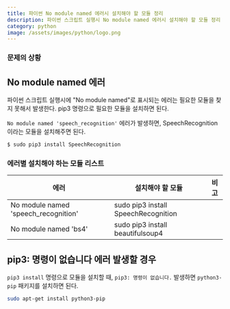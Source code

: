 ```yaml
---
title: 파이썬 No module named 에러시 설치해야 할 모듈 정리
description: 파이썬 스크립트 실행시 No module named 에러시 설치해야 할 모듈 정리
category: python
image: /assets/images/python/logo.png
---
```

### 문제의 상황


No module named 에러
---

파이썬 스크립트 실행시에 "No module named"로 표시되는 에러는 필요한 모듈을 찾지 못해서 발생한다. 
pip3 명령으로 필요한 모듈을 설치하면 된다. 


`No module named 'speech_recognition'` 에러가 발생하면, 
SpeechRecognition 이라는 모듈을 설치해주면 된다. 


```bash
$ sudo pip3 install SpeechRecognition
```


### 에러별 설치해야 하는 모듈 리스트


|에러|설치해야 할 모듈|비고|
|---|---|---|
|No module named 'speech_recognition'|sudo pip3 install SpeechRecognition|  |
|No module named 'bs4'|sudo pip3 install beautifulsoup4|   |


pip3: 명령이 없습니다 에러 발생할 경우
---


`pip3 install` 명령으로 모듈을 설치할 때, `pip3: 명령이 없습니다.` 발생하면 
`python3-pip` 패키지를 설치하면 된다. 


```bash
sudo apt-get install python3-pip
```

